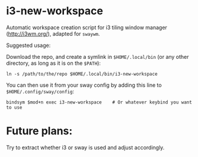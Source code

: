 # i3-new-workspace
Automatic workspace creation script for i3 tiling window manager (http://i3wm.org/), adapted for `swaywm`.

Suggested usage: 

Download the repo, and create a symlink in `$HOME/.local/bin` (or any other directory, as long as it is on the `$PATH`):

    ln -s /path/to/the/repo $HOME/.local/bin/i3-new-workspace

You can then use it from your sway config by adding this line to `$HOME/.config/sway/config`:

    bindsym $mod+n exec i3-new-workspace    # Or whatever keybind you want to use
    
    
# Future plans:
Try to extract whether i3 or sway is used and adjust accordingly.
